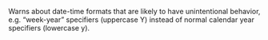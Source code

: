 Warns about date-time formats that are likely to have unintentional behavior, e.g. “week-year” specifiers (uppercase Y) instead of normal calendar year specifiers (lowercase y).
